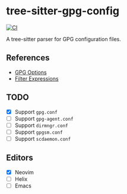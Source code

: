 # tree-sitter-gpg-config

[![CI][badge]](https://github.com/ObserverOfTime/tree-sitter-gpg-config/actions)

A tree-sitter parser for GPG configuration files.

## References

* [GPG Options](https://www.gnupg.org/documentation/manuals/gnupg/GPG-Options.html)
* [Filter Expressions](https://www.gnupg.org/documentation/manuals/gnupg/GPG-Examples.html#FILTER-EXPRESSIONS)

## TODO

* [x] Support `gpg.conf`
* [ ] Support `gpg-agent.conf`
* [ ] Support `dirmngr.conf`
* [ ] Support `gpgsm.conf`
* [ ] Support `scdaemon.conf`

## Editors

- [x] Neovim
- [ ] Helix
- [ ] Emacs

[badge]: https://badgen.net/github/checks/ObserverOfTime/tree-sitter-gpg-config?label=CI&icon=github
